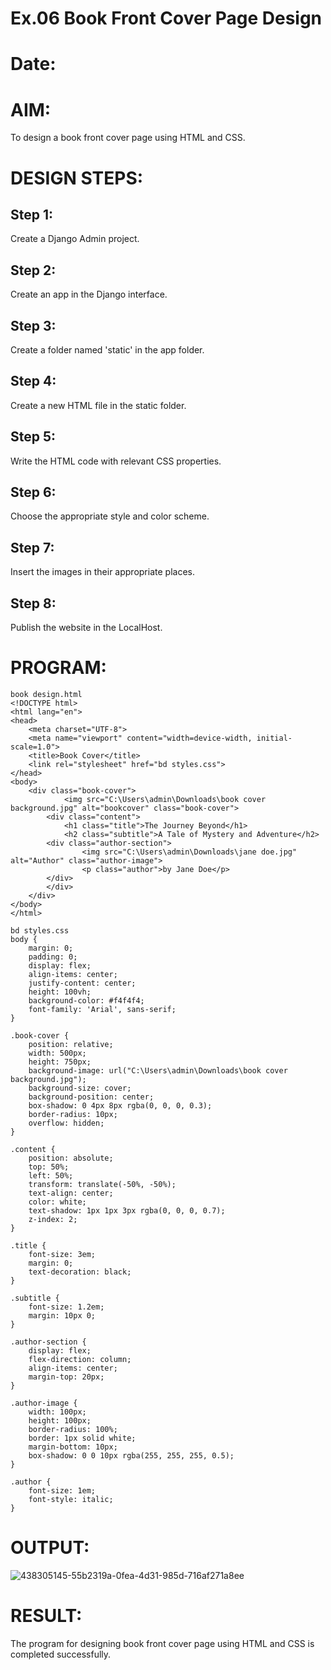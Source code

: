 # Ex.06 Book Front Cover Page Design
# Date:
# AIM:
To design a book front cover page using HTML and CSS.

# DESIGN STEPS:
## Step 1:
Create a Django Admin project.

## Step 2:
Create an app in the Django interface.

## Step 3:
Create a folder named 'static' in the app folder.

## Step 4:
Create a new HTML file in the static folder.

## Step 5:
Write the HTML code with relevant CSS properties.

## Step 6:
Choose the appropriate style and color scheme.

## Step 7:
Insert the images in their appropriate places.

## Step 8:
Publish the website in the LocalHost.

# PROGRAM:

```
book design.html
<!DOCTYPE html>
<html lang="en">
<head>
    <meta charset="UTF-8">
    <meta name="viewport" content="width=device-width, initial-scale=1.0">
    <title>Book Cover</title>
    <link rel="stylesheet" href="bd styles.css">
</head>
<body>
    <div class="book-cover">
            <img src="C:\Users\admin\Downloads\book cover background.jpg" alt="bookcover" class="book-cover">
        <div class="content">
            <h1 class="title">The Journey Beyond</h1>
            <h2 class="subtitle">A Tale of Mystery and Adventure</h2>
        <div class="author-section">
                <img src="C:\Users\admin\Downloads\jane doe.jpg" alt="Author" class="author-image">
                <p class="author">by Jane Doe</p>
        </div>
        </div>
    </div>
</body>
</html>

bd styles.css
body {
    margin: 0;
    padding: 0;
    display: flex;
    align-items: center;
    justify-content: center;
    height: 100vh;
    background-color: #f4f4f4;
    font-family: 'Arial', sans-serif;
}

.book-cover {
    position: relative;
    width: 500px;
    height: 750px;
    background-image: url("C:\Users\admin\Downloads\book cover background.jpg");
    background-size: cover;
    background-position: center;
    box-shadow: 0 4px 8px rgba(0, 0, 0, 0.3);
    border-radius: 10px;
    overflow: hidden;
}

.content {
    position: absolute;
    top: 50%;
    left: 50%;
    transform: translate(-50%, -50%);
    text-align: center;
    color: white;
    text-shadow: 1px 1px 3px rgba(0, 0, 0, 0.7);
    z-index: 2;
}

.title {
    font-size: 3em;
    margin: 0;
    text-decoration: black;
}

.subtitle {
    font-size: 1.2em;
    margin: 10px 0;
}

.author-section {
    display: flex;
    flex-direction: column;
    align-items: center;
    margin-top: 20px;
}

.author-image {
    width: 100px;
    height: 100px;
    border-radius: 100%;
    border: 1px solid white;
    margin-bottom: 10px;
    box-shadow: 0 0 10px rgba(255, 255, 255, 0.5);
}

.author {
    font-size: 1em;
    font-style: italic;
}
```
# OUTPUT:

![438305145-55b2319a-0fea-4d31-985d-716af271a8ee](https://github.com/user-attachments/assets/4101d432-c049-4384-936b-43c8e88a5573)


# RESULT:
The program for designing book front cover page using HTML and CSS is completed successfully.
